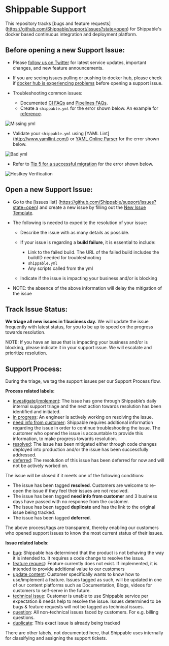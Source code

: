 Shippable Support
=================

This repository tracks [bugs and feature requests] (https://github.com/Shippable/support/issues?state=open) for Shippable's docker based continuous integration and deployment platform.

Before opening a new Support Issue:
-----------------------------------

* Please [follow us on Twitter](https://twitter.com/BeShippable) for latest service updates, important changes, and new feature announcements.
* If you are seeing issues pulling or pushing to docker hub, please check if [docker hub is experiencing problems](https://status.docker.com/pages/history/533c6539221ae15e3f000031) before opening a support issue.
* Troubleshooting common issues:

  - Documented [CI FAQs](http://docs.shippable.com/ci_faq/) and [Pipelines FAQs](http://docs.shippable.com/pipelines_faq/).
  - Create a `shippable.yml` for the error shown below. An example for
  [reference](http://docs.shippable.com/ci_configure/#shippableyml-structure).

![Missing yml](https://github.com/Shippable/support/tree/master/images/error_missing_yml.png)

  - Validate your `shippable.yml` using [YAML Lint] (http://www.yamllint.com/) or [YAML Online Parser](http://yaml-online-parser.appspot.com/) for the error shown below.

![Bad yml](https://github.com/Shippable/support/tree/master/images/error_bad_yml.png)

  - Refer to [Tip 5 for a successful migration](http://blog.shippable.com/5-tips-for-a-successful-migration) for the error shown below.

![Hostkey Verification](https://github.com/Shippable/support/tree/master/images/error_hostkey_verification.png)

Open a new Support Issue:
-------------------------

* Go to the [issues list] (https://github.com/Shippable/support/issues?state=open) and create a new issue by filling out the [New Issue Template](https://github.com/Shippable/support/issues/new).
* The following is needed to expedite the resolution of your issue:

    - Describe the issue with as many details as possible.
    - If your issue is regarding a **build failure**, it is essential to include:

        - Link to the failed build. The URL of the failed build includes the buildID needed for troubleshooting
        - `shippable.yml`
        - Any scripts called from the yml
    - Indicate if the issue is impacting your business and/or is blocking
* NOTE: the absence of the above information will delay the mitigation of the issue

Track Issue Status:
------------------

**We triage all new issues in 1 business day.** We will update the issue frequently with latest status, for you to be up to speed on the progress towards resolution.

NOTE: If you have an issue that is impacting your business and/or is blocking, please indicate it in your support issue. We will escalate and prioritize resolution.

Support Process:
----------------
During the triage, we tag the support issues per our Support Process flow.

**Process related labels:**

-  [investigate](https://github.com/Shippable/support/labels/investigate)/[implement](https://github.com/Shippable/support/labels/implement): The issue has gone through Shippable’s daily internal support triage and the next action towards resolution has been identified and initiated.
- [in progress](https://github.com/Shippable/support/labels/in%20progress): An engineer is actively working on resolving the issue.
- [need info from customer](https://github.com/Shippable/support/labels/need%20info%20from%20customer): Shippable requires additional information regarding the issue in order to continue troubleshooting the issue. The customer who opened the issue is accountable to provide this information, to make progress towards resolution.
- [resolved](https://github.com/Shippable/support/labels/resolved): The issue has been mitigated either through code changes deployed into production and/or the issue has been successfully addressed.
- [deferred](https://github.com/Shippable/support/labels/deferred): The resolution of this issue has been deferred for now and will not be actively worked on.

The issue will be closed if it meets one of the following conditions:

- The issue has been tagged **resolved**. Customers are welcome to re-open the issue if they feel their issues are not resolved.
- The issue has been tagged **need info from customer** and 3 business days have passed with no response from the customer.
- The issue has been tagged **duplicate** and has the link to the original issue being tracked.
- The issue has been tagged **deferred**.

The above process/tags are transparent, thereby enabling our customers who opened support issues to know the most current status of their issues.

**Issue related labels:**

- [bug](https://github.com/Shippable/support/labels/bug): Shippable has determined that the product is not behaving the way it is intended to. It requires a code change to resolve the issue.
- [feature request](https://github.com/Shippable/support/labels/feature%20request): Feature currently does not exist. If implemented, it is intended to provide additional value to our customers
- [update content](https://github.com/Shippable/support/labels/update%20content): Customer specifically wants to know how to use/implement a feature. Issues tagged as such, will be updated in one of our content platforms such as Documentation, Blogs, videos for customers to self-serve in the future.
- [technical issue](https://github.com/Shippable/support/labels/technical%20issue):  Customer is unable to use Shippable service per expectation & needs help to resolve the issue. Issues determined to be bugs & feature requests will not be tagged as technical issues.
- [question](https://github.com/Shippable/support/labels/question): All non-technical issues faced by customers. For e.g. billing questions.
- [duplicate](https://github.com/Shippable/support/labels/duplicate): This exact issue is already being tracked

There are other labels, not documented here, that Shippable uses internally for classifying and assigning the support tickets.
